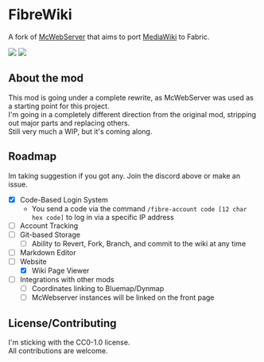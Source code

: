 # FibreWiki
A fork of [McWebServer](https://github.com/J-onasJones/McWebserver) that aims to port [MediaWiki](https://www.mediawiki.org/) to Fabric.

<a href="https://discord.gg/aNjm3b6eYJ"><img src="https://img.shields.io/discord/969376256640569474?logo=discord&label=development%20server"></a>
<a href="https://github.com/GirlInPurple/FibreWiki/actions"><img src="https://img.shields.io/github/actions/workflow/status/GirlInPurple/FibreWiki/build.yml"></a>

## About the mod
This mod is going under a complete rewrite, as McWebServer was used as a starting point for this project.\
I'm going in a completely different direction from the original mod, stripping out major parts and replacing others.\
Still very much a WIP, but it's coming along.

## Roadmap
Im taking suggestion if you got any. Join the discord above or make an issue.

- [x] Code-Based Login System
  - You send a code via the command `/fibre-account code [12 char hex code]` to log in via a specific IP address
- [ ] Account Tracking
- [ ] Git-based Storage
  - [ ] Ability to Revert, Fork, Branch, and commit to the wiki at any time
- [ ] Markdown Editor
- [ ] Website
  - [x] Wiki Page Viewer
- [ ] Integrations with other mods
  - [ ] Coordinates linking to Bluemap/Dynmap
  - [ ] McWebserver instances will be linked on the front page

## License/Contributing
I'm sticking with the CC0-1.0 license.\
All contributions are welcome.